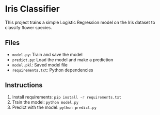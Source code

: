 
# Iris Classifier

This project trains a simple Logistic Regression model on the Iris dataset to classify flower species.

## Files
- `model.py`: Train and save the model
- `predict.py`: Load the model and make a prediction
- `model.pkl`: Saved model file
- `requirements.txt`: Python dependencies

## Instructions

1. Install requirements: `pip install -r requirements.txt`
2. Train the model: `python model.py`
3. Predict with the model: `python predict.py`
